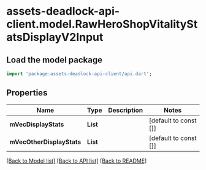 # assets-deadlock-api-client.model.RawHeroShopVitalityStatsDisplayV2Input

## Load the model package
```dart
import 'package:assets-deadlock-api-client/api.dart';
```

## Properties
Name | Type | Description | Notes
------------ | ------------- | ------------- | -------------
**mVecDisplayStats** | **List<String>** |  | [default to const []]
**mVecOtherDisplayStats** | **List<String>** |  | [default to const []]

[[Back to Model list]](../README.md#documentation-for-models) [[Back to API list]](../README.md#documentation-for-api-endpoints) [[Back to README]](../README.md)


